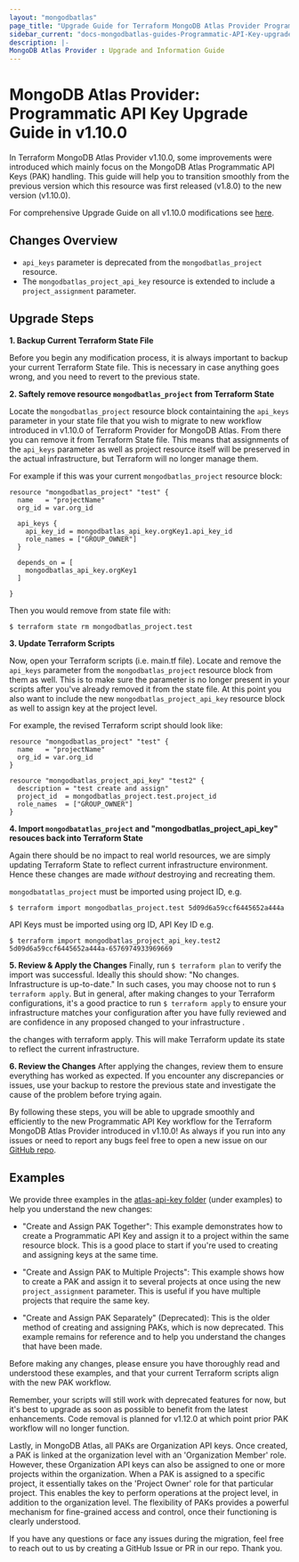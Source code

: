 ```yaml
---
layout: "mongodbatlas"
page_title: "Upgrade Guide for Terraform MongoDB Atlas Provider Programmatic API Key Resource in v1.10.0"
sidebar_current: "docs-mongodbatlas-guides-Programmatic-API-Key-upgrade-guide"
description: |-
MongoDB Atlas Provider : Upgrade and Information Guide
---
```


# MongoDB Atlas Provider: Programmatic API Key Upgrade Guide in v1.10.0
In Terraform MongoDB Atlas Provider v1.10.0, some improvements were introduced which mainly focus on the MongoDB Atlas Programmatic API Keys (PAK) handling. This guide will help you to transition smoothly from the previous version which this resource was first released (v1.8.0) to the new version (v1.10.0).

For comprehensive Upgrade Guide on all v1.10.0 modifications see [here](https://registry.terraform.io/providers/mongodb/mongodbatlas/latest/docs/guides/1.10.0-upgrade-guide). 

## Changes Overview
* `api_keys` parameter is deprecated from the `mongodbatlas_project` resource.
* The `mongodbatlas_project_api_key` resource is extended to include a `project_assignment` parameter.

## Upgrade Steps

**1. Backup Current Terraform State File**

Before you begin any modification process, it is always important to backup your current Terraform State file. This is necessary in case anything goes wrong, and you need to revert to the previous state.

**2. Saftely remove resource `mongodbatlas_project` from Terraform State**

Locate the `mongodbatlas_project` resource block containtaining the `api_keys` parameter in your state file that you wish to migrate to new workflow introduced in v1.10.0 of Terraform Provider for MongoDB Atlas. From there you can remove it from Terraform State file. This means that assignments of the `api_keys` parameter as well as project resource itself will be preserved in the actual infrastructure, but Terraform will no longer manage them.

For example if this was your current `mongodbatlas_project` resource block:
```
resource "mongodbatlas_project" "test" {
  name   = "projectName"
  org_id = var.org_id

  api_keys {
    api_key_id = mongodbatlas_api_key.orgKey1.api_key_id
    role_names = ["GROUP_OWNER"]
  }
  
  depends_on = [
    mongodbatlas_api_key.orgKey1
  ]

}
```

Then you would remove from state file with: 

```
$ terraform state rm mongodbatlas_project.test
```

**3. Update Terraform Scripts**

Now, open your Terraform scripts (i.e. main.tf file). Locate and remove the `api_keys` parameter from the `mongodbatlas_project` resource block from them as well. This is to make sure the parameter is no longer present in your scripts after you've already removed it from the state file. At this point you also want to include the new `mongodbatlas_project_api_key` resource block as well to assign key at the project level.

For example, the revised Terraform script should look like:

```
resource "mongodbatlas_project" "test" {
  name   = "projectName"
  org_id = var.org_id
}

resource "mongodbatlas_project_api_key" "test2" {
  description = "test create and assign"
  project_id  = mongodbatlas_project.test.project_id
  role_names  = ["GROUP_OWNER"]
}

```

**4. Import `mongodbatatlas_project` and "mongodbatlas_project_api_key" resouces back into Terraform State**

Again there should be no impact to real world resources, we are simply updating Terraform State to reflect current infrastructure environment. Hence these changes are made _without_ destroying and recreating them.

`mongodbatatlas_project` must be imported using project ID, e.g.

```
$ terraform import mongodbatlas_project.test 5d09d6a59ccf6445652a444a
```

API Keys must be imported using org ID, API Key ID e.g.

```
$ terraform import mongodbatlas_project_api_key.test2 5d09d6a59ccf6445652a444a-6576974933969669
```

**5. Review & Apply the Changes**
Finally, run `$ terraform plan` to verify the import was successful. Ideally this should show: "No changes. Infrastructure is up-to-date." In such cases, you may choose not to run `$ terraform apply`. But in general, after making changes to your Terraform configurations, it's a good practice to run `$ terraform apply` to ensure your infrastructure matches your configuration after you have fully reviewed and are confidence in any proposed changed to your infrastructure .  

the changes with terraform apply. This will make Terraform update its state to reflect the current infrastructure.

**6. Review the Changes**
After applying the changes, review them to ensure everything has worked as expected. If you encounter any discrepancies or issues, use your backup to restore the previous state and investigate the cause of the problem before trying again.

By following these steps, you will be able to upgrade smoothly and efficiently to the new Programmatic API Key workflow for the Terraform MongoDB Atlas Provider introduced in v1.10.0! As always if you run into any issues or need to report any bugs feel free to open a new issue on our [GitHub repo](https://github.com/mongodb/terraform-provider-mongodbatlas/issues/new/choose). 

## Examples
We provide three examples in the [atlas-api-key folder](https://github.com/mongodb/terraform-provider-mongodbatlas/tree/master/examples/atlas-api-key) (under examples) to help you understand the new changes:

* "Create and Assign PAK Together": This example demonstrates how to create a Programmatic API Key and assign it to a project within the same resource block. This is a good place to start if you're used to creating and assigning keys at the same time.

* "Create and Assign PAK to Multiple Projects": This example shows how to create a PAK and assign it to several projects at once using the new `project_assignment` parameter. This is useful if you have multiple projects that require the same key.

* "Create and Assign PAK Separately" (Deprecated): This is the older method of creating and assigning PAKs, which is now deprecated. This example remains for reference and to help you understand the changes that have been made.

Before making any changes, please ensure you have thoroughly read and understood these examples, and that your current Terraform scripts align with the new PAK workflow.

Remember, your scripts will still work with deprecated features for now, but it's best to upgrade as soon as possible to benefit from the latest enhancements. Code removal is planned for v1.12.0 at which point prior PAK workflow will no longer function.

Lastly, in MongoDB Atlas, all PAKs are Organization API keys. Once created, a PAK is linked at the organization level with an 'Organization Member' role. However, these Organization API keys can also be assigned to one or more projects within the organization. When a PAK is assigned to a specific project, it essentially takes on the 'Project Owner' role for that particular project. This enables the key to perform operations at the project level, in addition to the organization level. The flexibility of PAKs provides a powerful mechanism for fine-grained access and control, once their functioning is clearly understood.

If you have any questions or face any issues during the migration, feel free to reach out to us by creating a GitHub Issue or PR in our repo. Thank you.  
